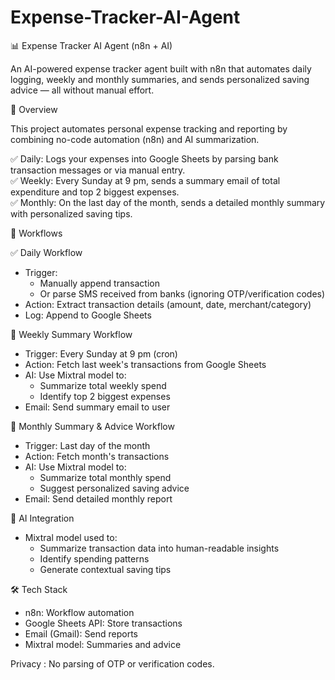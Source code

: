 # Expense-Tracker-AI-Agent 

📊 Expense Tracker AI Agent (n8n + AI)

An AI-powered expense tracker agent built with n8n that automates daily logging, weekly and monthly summaries, and sends personalized saving advice — all without manual effort.

🚀 Overview

This project automates personal expense tracking and reporting by combining no-code automation (n8n) and AI summarization.  

✅ Daily: Logs your expenses into Google Sheets by parsing bank transaction messages or via manual entry.  
✅ Weekly: Every Sunday at 9 pm, sends a summary email of total expenditure and top 2 biggest expenses.  
✅ Monthly: On the last day of the month, sends a detailed monthly summary with personalized saving tips.

🧩 Workflows

✅ Daily Workflow
- Trigger:  
  - Manually append transaction  
  - Or parse SMS received from banks (ignoring OTP/verification codes)
- Action: Extract transaction details (amount, date, merchant/category)
- Log: Append to Google Sheets

📅 Weekly Summary Workflow
- Trigger: Every Sunday at 9 pm (cron)
- Action: Fetch last week's transactions from Google Sheets
- AI: Use Mixtral model to:
  - Summarize total weekly spend
  - Identify top 2 biggest expenses
- Email: Send summary email to user

📆 Monthly Summary & Advice Workflow
- Trigger: Last day of the month
- Action: Fetch month's transactions
- AI: Use Mixtral model to:
  - Summarize total monthly spend
  - Suggest personalized saving advice
- Email: Send detailed monthly report


🧠 AI Integration
- Mixtral model used to:
  - Summarize transaction data into human-readable insights
  - Identify spending patterns
  - Generate contextual saving tips

🛠 Tech Stack
- n8n: Workflow automation
- Google Sheets API: Store transactions
- Email (Gmail): Send reports
- Mixtral model: Summaries and advice

Privacy : No parsing of OTP or verification codes.

